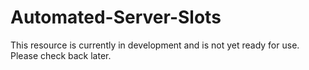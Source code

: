 # Automated-Server-Slots

This resource is currently in development and is not yet ready for use. Please check back later. 